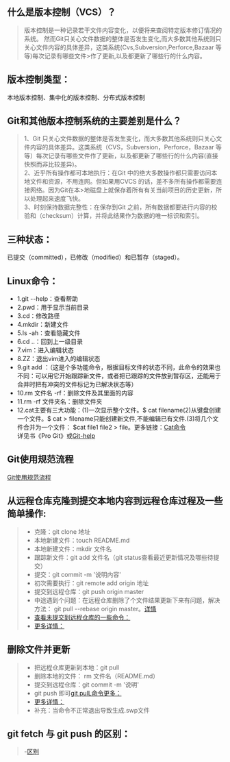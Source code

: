## 什么是版本控制（VCS）？
>版本控制是一种记录若干文件内容变化，以便将来查阅特定版本修订情况的系统。
>然而Git只关心文件数据的整体是否发生变化,而大多数其他系统则只关心文件内容的具体差异，这类系统(Cvs,Subversion,Perforce,Bazaar 等等)每次记录有哪些文件>作了更新,以及都更新了哪些行的什么内容。

## 版本控制类型：
本地版本控制、集中化的版本控制、分布式版本控制
## Git和其他版本控制系统的主要差别是什么？
>1、Git 只关心文件数据的整体是否发生变化，而大多数其他系统则只关心文件内容的具体差异。这类系统（CVS，Subversion，Perforce，Bazaar 等等）每次记录有哪些文件作了更新，以及都更新了哪些行的什么内容(直接快照而非比较差异)。<br/>
>2、近乎所有操作都可本地执行：在Git 中的绝大多数操作都只需要访问本地文件和资源，不用连网。但如果用CVCS 的话，差不多所有操作都需要连接网络。因为Git在本>地磁盘上就保存着所有有关当前项目的历史更新，所以处理起来速度飞快。<br/>
>3、时刻保持数据完整性：在保存到Git 之前，所有数据都要进行内容的校验和（checksum）计算，并将此结果作为数据的唯一标识和索引。<br/>
## 三种状态：
<p>已提交（committed），已修改（modified）和已暂存（staged）。</p>

## Linux命令：
- 1.git --help：查看帮助
- 2.pwd：用于显示当前目录
- 3.cd：修改路径
- 4.mkdir：新建文件
- 5.ls -ah：查看隐藏文件
- 6.cd ..：回到上一级目录
- 7.vim：进入编辑状态
- 8.ZZ：退出vim进入的编辑状态
- 9.git add ：（这是个多功能命令，根据目标文件的状态不同，此命令的效果也不同：可以用它开始跟踪新文件，或者把已跟踪的文件放到暂存区，还能用于合并时把有冲突的文件标记为已解决状态等）
- 10.rm 文件名 -rf：删除文件及其里面的内容
- 11.rm -rf 文件夹名：删除文件夹
- 12.cat主要有三大功能：(1)一次显示整个文件。$ cat filename(2)从键盘创建一个文件。$ cat > filename只能创建新文件,不能编辑已有文件.(3)将几个文件合并为一个文件： $cat file1 file2 > file。更多链接：[Cat命令](http://blog.csdn.net/tanga842428/article/details/52628357)<br/>
详见书《Pro Git》或[Git-help](https://git-scm.com/book/en/v2)

## Git使用规范流程
[Git使用规范流程](http://mp.weixin.qq.com/s?__biz=MzAxODI5ODMwOA==&mid=2666540296&idx=1&sn=bcaa54a27bc521f39c88b8072fd7073b&chksm=80dce9a3b7ab60b5cbb6246874ff0c61a94971e6144dc691e29d0492379de8776d0c29ec03b6&mpshare=1&scene=23&srcid=0117cMMmmZFYfOiFV95XVQTz#rd)

## 从远程仓库克隆到提交本地内容到远程仓库过程及一些简单操作:
>- 克隆：git clone 地址
>- 本地新建文件：touch README.md
>- 本地新建文件：mkdir 文件名
>- 跟踪新文件：git add 文件名（git status查看最近更新情况及哪些待提交）
>- 提交：git commit -m '说明内容'
>- 初次需要执行：git remote add origin 地址
>- 提交到远程仓库：git push origin master
>- 中途遇到个问题：在远程仓库删除了个文件结果更新下来有问题，解决方法： git pull --rebase origin master。[详情](http://www.tuicool.com/articles/3aIvQfU)
>- [查看未提交到远程仓库的一些命令：](http://blog.csdn.net/kakaxi2222/article/details/46011717)
>- [更多详情：](http://blog.csdn.net/steven6977/article/details/10567719)

## 删除文件并更新
>- 把远程仓库更新到本地：git pull 
>- 删除本地的文件： rm 文件名（README.md）
>- 提交到远程仓库：git commit -m '说明'
>- git push 即可[git pulL命令更多：](http://www.yiibai.com/git/git_pull.html)
>- [更多详情：](http://jingyan.baidu.com/article/2a1383288e2ba5074a134fb5.html)
>- 补充：当命令不正常退出导致生成.swp文件

## git fetch 与 git push 的区别：
>-[区别](http://blog.csdn.net/wfdtxz/article/details/8632811)
